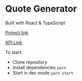 # Quote Generator

Built with React & TypeScript

[Project link](https://quote-generator-lnfsaniuk-tem4a.vercel.app/)

[API Link](https://rapidapi.com/saicoder/api/famous-quotes4/)

To start:

- Clone repository
- Install dependencies `yarn`
- Start in dev mode `yarn start`
